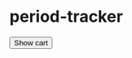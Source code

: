 # period-tracker
<!DOCTYPE html>
<html>
<head>
    <!--http://wwww.periodt.com -->
    <title>Periodt</title>
    <link href="shoppingcart.css" rel="stylesheet" type="text/css" />
    <script src="shoppingcart.js" type="text/javascript"></script>
    <script>
        var scart = new shoppingcart();
        scart.Paypal.business = "periodt@paypal.com";
        scart.inventory.Add("ORGANICCOTTONPADS", "Organic Cotton Pad (Sumi-e)", "15.99"," Organic Cotton Pads (Sumi-e)" http://wwww.periodt.com/yonishop/organic-cotton-pads.jpg)
    </script>
</head>
<body>

<div id="ORGANICCOTTONPADS"></div>
<div id="REUSABLEORGANICCOTTONPADS"></div>
<div id="ORGANICCOTTONTAMPONS"></div>
<div id="MENSTRUALCUP"></div>
<input type="button" onclick="scart.Show" value="Show cart" />
